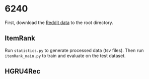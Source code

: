 # 6240

First, download the [Reddit data](http://snap.stanford.edu/jodie/reddit.csv) to the root directory.

## ItemRank
Run `statistics.py` to generate processed data (tsv files). Then run `itemRank_main.py` to train and evaluate on the test dataset.

## HGRU4Rec
